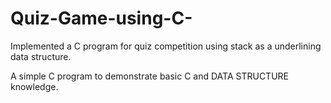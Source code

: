# Quiz-Game-using-C-
Implemented a C program for quiz competition using stack as a underlining data structure.

A simple C program to demonstrate basic C and DATA STRUCTURE knowledge.
